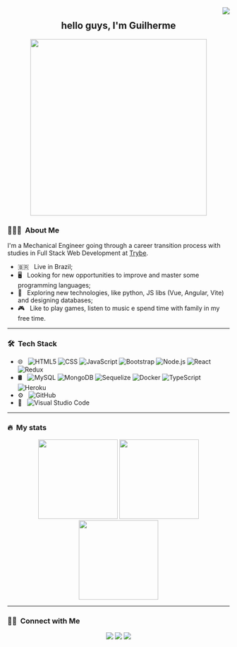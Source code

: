 <div id="badges" align="right">
  <img align="right" src="https://komarev.com/ghpvc/?username=guiroos&style=plastic&color=blueviolet"/>
</div>

<div id="header" align="center">
  <h2> hello guys, I'm Guilherme </h2>
  <img src="https://64.media.tumblr.com/e0b726934821432b7450deaee576e915/tumblr_mlrxrvQRio1r3apovo1_500.gifv" width="400"/>
</div>


<h3> 👨🏻‍💻 &nbsp;About Me </h3>

I'm a Mechanical Engineer going through a career transition process with studies in Full Stack Web Development at [Trybe](https://betrybe.com).

- 🇧🇷 &nbsp; Live in Brazil;
- 🖥️ &nbsp; Looking for new opportunities to improve and master some programming languages;
- 🤔 &nbsp; Exploring new technologies, like python, JS libs (Vue, Angular, Vite) and designing databases;
- 🎮 &nbsp; Like to play games, listen to music e spend time with family in my free time.

---

<h3> 🛠 &nbsp;Tech Stack</h3>

- 🌐 &nbsp;
  ![HTML5](https://img.shields.io/badge/-HTML5-333333?style=flat&logo=HTML5)
  ![CSS](https://img.shields.io/badge/-CSS-333333?style=flat&logo=CSS3&logoColor=1572B6)
  ![JavaScript](https://img.shields.io/badge/-JavaScript-333333?style=flat&logo=javascript)
  ![Bootstrap](https://img.shields.io/badge/-Bootstrap-333333?style=flat&logo=bootstrap&logoColor=563D7C)
  ![Node.js](https://img.shields.io/badge/-Node.js-333333?style=flat&logo=node.js)
  ![React](https://img.shields.io/badge/-React-333333?style=flat&logo=react)
  ![Redux](https://img.shields.io/badge/-Redux-333333?style=flat&logo=redux)  
- 🛢 &nbsp;
  ![MySQL](https://img.shields.io/badge/-MySQL-333333?style=flat&logo=mysql)
  ![MongoDB](https://img.shields.io/badge/-MongoDB-333333?style=flat&logo=mongodb)
  ![Sequelize](https://img.shields.io/badge/-Sequelize-333333?style=flat&logo=sequelize)
  ![Docker](https://img.shields.io/badge/-Docker-333333?style=flat&logo=Docker)
  ![TypeScript](https://img.shields.io/badge/-TypeScript-333333?style=flat&logo=typescript)
  ![Heroku](https://img.shields.io/badge/-Heroku-333333?style=flat&logo=heroku)
- ⚙️ &nbsp;
  ![GitHub](https://img.shields.io/badge/-GitHub-333333?style=flat&logo=github)
- 🔧 &nbsp;
  ![Visual Studio Code](https://img.shields.io/badge/-Visual%20Studio%20Code-333333?style=flat&logo=visual-studio-code&logoColor=007ACC)

---

<h3> 🔥 &nbsp;My stats </h3>

<div align="center" href="https://github.com/guiroos">
  <img height="180em" src="https://github-readme-stats.vercel.app/api?username=guiroos&show_icons=true&theme=nightowl" />
  <img height="180em" src="https://github-readme-streak-stats.herokuapp.com?user=guiroos&theme=nightowl&date_format=M%20j%5B%2C%20Y%5D" />
  <img height="180em" src="https://github-readme-stats.vercel.app/api/top-langs/?username=guiroos&layout=compact&theme=nightowl" />
</div>

---

<h3> 🤝🏻 &nbsp;Connect with Me </h3>

<div align="center">
  <a href="https://www.linkedin.com/in/guilhermeroos/"><img src="https://img.shields.io/badge/LinkedIn-blue?style=for-the-badge&logo=linkedin&logoColor=white"/></a>
  <a href="mailto:guilherme.roosr@gmail.com"><img src="https://img.shields.io/badge/Gmail-red?style=for-the-badge&logo=gmail&logoColor=white"/></a>
  <a href="https://guiroos-portfolio.netlify.app/"><img src="https://img.shields.io/badge/portfolio-purple?style=for-the-badge"/></a>  
  
</div>
